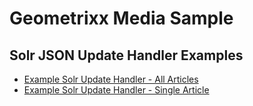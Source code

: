 Geometrixx Media Sample
===========================

Solr JSON Update Handler Examples
---------------------------------

* [Example Solr Update Handler - All Articles](http://localhost:4502/apps/geometrixx-media/sample/updatehandler?type=geometrixx-media/components/page/article) 
* [Example Solr Update Handler - Single Article](http://localhost:4502/content/geometrixx-media/en/entertainment/summer-blockbuster-hits-and-misses.solr.json)


